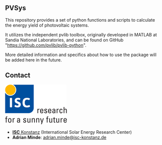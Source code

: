 ## PVSys

This repository provides a set of python functions and scripts to calculate the energy yield of photovoltaic systems.

It utilizes the independent pvlib toolbox, originally developed in MATLAB at Sandia National Laboratories,
and can be found on GitHub "https://github.com/pvlib/pvlib-python".

More detailed information and specifics about how to use the package will be added here in the future.


## Contact

![ISC logo](doc/img/isc-logo.png)

- [**ISC** Konstanz](http://isc-konstanz.de/) (International Solar Energy Research Center)
- **Adrian Minde**: adrian.minde@isc-konstanz.de

